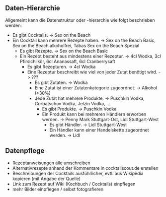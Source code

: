 ## Daten-Hierarchie ##
Allgemeint kann die Datenstruktur oder -hierarchie wie folgt beschrieben werden:
  * Es gibt Cocktails. -> Sex on the Beach
  * Ein Cocktail kann mehrere Rezepte haben. -> Sex on the Beach Basic, Sex on the Beach alkoholfrei, Tabas Sex on the Beach Spezial
    * Es gibt Rezepte. -> Sex on the Beach Basic
    * Ein Rezept besteht aus mindestens einer Rezeptur. -> 4cl Wodka, 3cl Pfirsichlikör, 6cl Ananassaft, 6cl Cranberrysaft
      * Es gibt Rezepturen. -> 4cl Wodka
      * Eine Rezeptur beschreibt wie viel von jeder Zutat benötigt wird. -> ???
        * Es gibt Zutaten. -> Wodka
        * Eine Zutat ist einer Zutatenkategorie zugeordnet. -> Alkohol (>30%)
        * Jede Zutat hat mehrere Produkte. -> Puschkin Vodka, Gorbatschov Vodka, Jelzin Vodka, ...
          * Es gibt Produkte. -> Puschkin Vodka
          * Ein Produkt kann bei mehreren Händlern erworben werden. -> Penny Mark Stuttgart-Ost, Lidl Stuttgart-West
            * Es gibt Händler. -> Lidl Stuttgart-West
            * Ein Händler kann einer Handelskette zugeordnet werden. -> Lidl

## Datenpflege ##
  * Rezeptanweisungen alle umschreiben
  * Alternativrezepte anhand der Kommentare in cocktailscout.de erstellen
  * Beschreibungen der Cocktails ausführlicher, evtl. aus Wikipedia kopieren (mit Angabe der Quelle)
  * Link zum Rezept auf Wiki (Kochbuch / Cocktails) einpflegen
  * mehr Bilder einpflegen / selbst fotografieren
